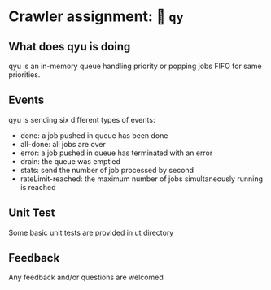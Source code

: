 # Crawler assignment: 🐍 `qy`

## What does qyu is doing

qyu is an in-memory queue handling priority or popping jobs FIFO for same priorities.

## Events

qyu is sending six different types of events:
* done: a job pushed in queue has been done
* all-done: all jobs are over
* error: a job pushed in queue has terminated with an error
* drain: the queue was emptied
* stats: send the number of job processed by second
* rateLimit-reached: the maximum number of jobs simultaneously running is reached

## Unit Test
Some basic unit tests are provided in ut directory

## Feedback
Any feedback and/or questions are welcomed
